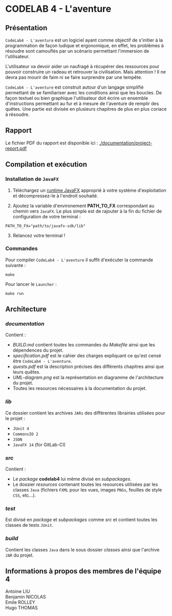 # CODELAB 4 - L'aventure

## Présentation

`CodeLab4 - L'aventure` est un logiciel ayant comme objectif de s'initier à la programmation de
façon ludique et ergonomique, en effet, les problèmes à résoudre sont
camouflés par un scénario permettant l'immersion de l'utilisateur.

L'utilisateur va devoir aider un naufragé à récupérer des ressources pour pouvoir construire un
radeau et retrouver la civilisation.
Mais attention ! Il ne devra pas mourir de faim ni se faire surprendre par une tempête.

`CodeLab4 - L'aventure` est construit autour d'un langage simplifié permettant de se familiariser avec
les conditions ainsi que les boucles.
De façon textuel ou bien graphique l'utilisateur doit écrire un ensemble
d'instructions permettant au fur et à mesure de l'aventure de remplir des quêtes.
Une partie est divisée en plusieurs chapitres de plus en plus coriace à résoudre.

## Rapport

Le fichier PDF du rapport est disponible ici : [./documentation/project-report.pdf](https://gaufre.informatique.univ-paris-diderot.fr/sangnier/codelab4/blob/master/documentation/project-report.pdf)

## Compilation et exécution

### Installation de `JavaFX`

1. Téléchargez un [runtime JavaFX](https://gluonhq.com/products/javafx/) approprié à votre système d'exploitation et décompressez-le à l'endroit souhaité.

2. Ajoutez la variable d'environement **PATH_TO_FX** correspondant au chemin vers `JavaFX`.
Le plus simple est de rajouter à la fin du fichier de configuration de votre terminal :
```
PATH_TO_FX="path/to/javafx-sdk/lib"
```

3. Relancez votre terminal !

### Commandes

Pour compiler `CodeLab4 - L'aventure` il suffit d'exécuter la commande
suivante :

	make

Pour lancer le `Launcher` :

    make run

## Architecture

### *documentation*

Contient :  

* *BUILD.md* contient toutes les commandes du *Makefile* ainsi que les dépendences du projet.
* *specification.pdf* est le cahier des charges expliquant ce qu'est censé être `CodeLab4 - L'aventure`.
* *quests.pdf* est la description précises des différents chapitres ainsi que leurs quêtes.
* *UML-diagram.png* est la représentation en diagramme de l'architecture du projet.
* Toutes les resources nécessaires à la documentation du projet.

### *lib*

Ce dossier contient les archives `JARs` des différentes librairies utilisées
pour le projet :

* `JUnit 4`
* `CommonsIO 2`
* `JSON`
* `JavaFX 14` (for GitLab-CI)

### *src*

Contient :  

* Le *package* **codelab4** lui même divisé en *subpackages*.
* Le dossier *resources* contenant toutes les resources utilisées par les
  classes `Java` (fichiers `FXML` pour les vues, images `PNGs`, feuilles de
style `CSS`, etc...).

### *test*

Est divisé en *package* et *subpackages* comme *src* et contient toutes les
classes de tests `JUnit`.

### *build*

Contient les classes `Java` dans le sous dossier *classes* ainsi que l'archive `JAR` du projet.

## Informations à propos des membres de l'équipe 4

Antoine LIU \
Benjamin NICOLAS \
Emile ROLLEY \
Hugo THOMAS


